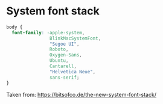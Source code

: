 # System font stack

```css
body {  
  font-family: -apple-system,
                BlinkMacSystemFont,
                "Segoe UI",
                Roboto,
                Oxygen-Sans,
                Ubuntu,
                Cantarell,
                "Helvetica Neue",
                sans-serif;
}
```

Taken from: https://bitsofco.de/the-new-system-font-stack/
